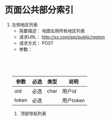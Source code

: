 # 页面公共部分索引
1.  左侧地区列表
    *   简要描述：
    地图左侧所有地区列表
    *   请求URL：
    http://xx.com/api/public/region
    * 请求方式：
    POST
    * 参数：
    <table>
       <thead>
           <th>参数</th>
           <th>必选</th>
           <th>类型</th>
           <th>说明</th>
       </thead>
       <tbody>
          <tr>
           <td>uid</td>
           <td>必选</td>
           <td>char</td>
           <td>用户id</td>
         </tr>
         <tr>
           <td>token</td>
           <td>必选</td>
           <td></td>
           <td>用户token</td>
         </tr>
       </tbody>
    </table>
    
1.  顶部导航列表
    
